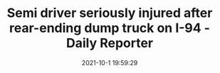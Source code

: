 ---
"title": "Semi driver seriously injured after rear-ending dump truck on I-94 - Daily Reporter"
"date": "2021-10-1 19:59:29"
"feed_name": "GOOGLENEWSCONSTRUCTION"
"feed_website": "https://news.google.com/search?q=construction%2Bincident&hl=en-US&gl=US&ceid=US:en"
"feed_rss": "https://news.google.com/rss/search?q=construction%2Bincident&hl=en-US&gl=US&ceid=US:en"
"link": "https://dailyreporter.com/2021/10/01/semi-driver-seriously-injured-after-rear-ending-dump-truck-on-i-94/"
"source": "{'href': 'https://dailyreporter.com', 'title': 'Daily Reporter'}"
"file": "_posts/2021-1-1-5cb7ad3b8614ccd110d682c2da452e405dfb6220.md"
"accident": "1"
"drilling": "0"
"dead": "0"
"injured": "1"
"arrested": "0"
"where": "unknown site"
"causes": "crash"
"place": "unknown place"
---